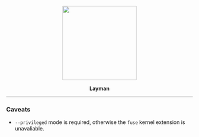 <p align="center">
	<img src="https://user-images.githubusercontent.com/9287847/58870756-1293d880-86c1-11e9-9b90-298b8e739072.png" width="200px">
</p>
<p align="center">
	<b>Layman</b>
</p>

---

### Caveats
* `--privileged` mode is required, otherwise the `fuse` kernel extension is unavaliable.
